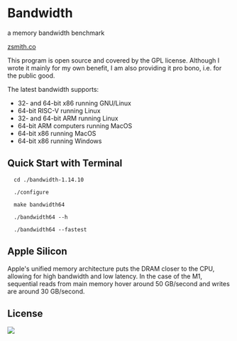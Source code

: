 # Bandwidth
  a memory bandwidth benchmark

[zsmith.co](https://zsmith.co/bandwidth.php)

This program is open source and covered by the GPL license. Although I wrote it mainly for my own benefit, I am also providing it pro bono, i.e. for the public good.

The latest bandwidth supports:

*  32- and 64-bit x86 running GNU/Linux
*  64-bit RISC-V running Linux
*  32- and 64-bit ARM running Linux
*  64-bit ARM computers running MacOS
*  64-bit x86 running MacOS
*  64-bit x86 running Windows

## Quick Start with Terminal

```shell
  cd ./bandwidth-1.14.10
```

```shell
  ./configure
```

```shell
  make bandwidth64
```

```shell
  ./bandwidth64 --h
```

```shell
  ./bandwidth64 --fastest
```

## Apple Silicon

  Apple's unified memory architecture puts the DRAM closer to the CPU, allowing for high bandwidth and low latency. In the case of the M1, sequential reads from main memory hover around 50 GB/second and writes are around 30 GB/second.

## License

<a href="LICENSE"><img src="https://img.shields.io/badge/GPL-Malt?style=for-the-badge&label=License"></a>

